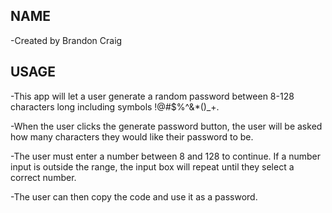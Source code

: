 ## NAME

-Created by Brandon Craig

## USAGE

-This app will let a user generate a random password between 8-128 characters long including symbols !@#$%^&*()_+.

-When the user clicks the generate password button, the user will be asked how many characters they would like their password to be.

-The user must enter a number between 8 and 128 to continue. If a number input is outside the range, the input box will repeat until they select a correct number.

-The user can then copy the code and use it as a password.